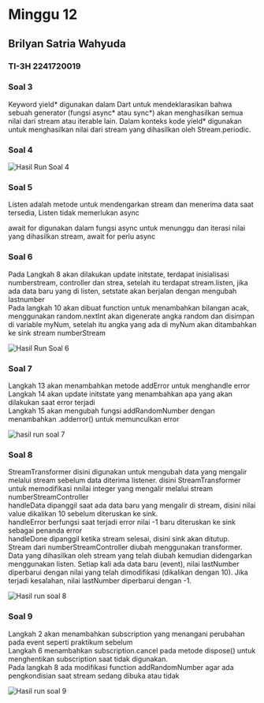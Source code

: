 # Minggu 12
## Brilyan Satria Wahyuda
### TI-3H 2241720019

### Soal 3
<p>Keyword yield* digunakan dalam Dart untuk mendeklarasikan bahwa sebuah generator (fungsi async* atau sync*) akan menghasilkan semua nilai dari stream atau iterable lain. Dalam konteks kode yield* digunakan untuk menghasilkan nilai dari stream yang dihasilkan oleh Stream.periodic.</p>

### Soal 4

![Hasil Run Soal 4](soal4.gif)

### Soal 5
</p>Listen adalah metode untuk mendengarkan stream dan menerima data saat tersedia, Listen tidak memerlukan async<p>
<p>await for digunakan dalam fungsi async untuk menunggu dan iterasi nilai yang dihasilkan stream, await for perlu async</p>

### Soal 6
<p>Pada Langkah 8 akan dilakukan update initstate, terdapat inisialisasi numberstream, controller dan strea, setelah itu terdapat stream.listen, jika ada data baru yang di listen, setstate akan berjalan dengan mengubah lastnumber<br>
Pada langkah 10 akan dibuat function untuk menambahkan bilangan acak, menggunakan random.nextInt akan digenerate angka random dan disimpan di variable myNum, setelah itu angka yang ada di myNum akan ditambahkan ke sink stream numberStream
</p>

![Hasil Run Soal 6](soal6.gif)
### Soal 7
<p>Langkah 13 akan menambahkan metode addError untuk menghandle error<br>
Langkah 14 akan update initstate yang menambahkan apa yang akan dilakukan saat error terjadi<br>
Langkah 15 akan mengubah fungsi addRandomNumber dengan menambahkan .adderror() untuk memunculkan error
</p>

![hasil run soal 7](soal7.gif)

### Soal 8
<p>StreamTransformer disini digunakan untuk mengubah data yang mengalir melalui stream sebelum data diterima listener. disini StreamTransformer<int,int> untuk memodifikasi nnilai integer yang mengalir melalui stream numberStreamController <br>
handleData dipanggil saat ada data baru yang mengalir di stream, disini nilai value dikalikan 10 sebelum diteruskan ke sink.
<br> handleError berfungsi saat terjadi error nilai -1 baru diteruskan ke sink sebagai penanda error <br> handleDone dipanggil ketika stream selesai, disini sink akan ditutup. <br> Stream dari numberStreamController diubah menggunakan transformer.
Data yang dihasilkan oleh stream yang telah diubah kemudian didengarkan menggunakan listen.
Setiap kali ada data baru (event), nilai lastNumber diperbarui dengan nilai yang telah dimodifikasi (dikalikan dengan 10).
Jika terjadi kesalahan, nilai lastNumber diperbarui dengan -1.
</p>

![Hasil run soal 8](soal8.gif)

### Soal 9
<p>Langkah 2 akan menambahkan subscription yang menangani perubahan pada event seperti praktikum sebelum <br>Langkah 6 menambahkan subscription.cancel pada metode dispose() untuk menghentikan subscription saat tidak digunakan.<br>Pada langkah 8 ada modifikasi function addRandomNumber agar ada pengkondisian saat stream sedang dibuka atau tidak</p>

![Hasil run soal 9](soal9.gif)
